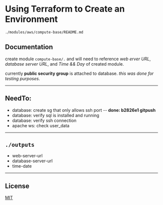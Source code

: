# Using Terraform to Create an Environment

`./modules/aws/compute-base/README.md`

## Documentation
create module ```compute-base/.``` and will need to reference *web erver URL*, *database server URL*, and *Time && Day* of created module. 

currently **public security group** is attached to database. *this was done for testing purposes*.


-----

## NeedTo:
- database: create sg that only allows ssh port  -- **done: b2826e1 gitpush**
- database: verify sql is installed and running
- database: verify ssh connection 
- apache ws: check user_data

-------

## `./outputs`
- web-server-url
- database-server-url
- time-date

---------------

## License
[MIT](https://choosealicense.com/licenses/mit/)